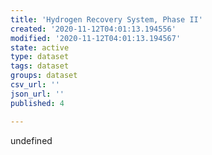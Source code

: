 ```yaml
---
title: 'Hydrogen Recovery System, Phase II'
created: '2020-11-12T04:01:13.194556'
modified: '2020-11-12T04:01:13.194567'
state: active
type: dataset
tags: dataset
groups: dataset
csv_url: ''
json_url: ''
published: 4

---
```

undefined
